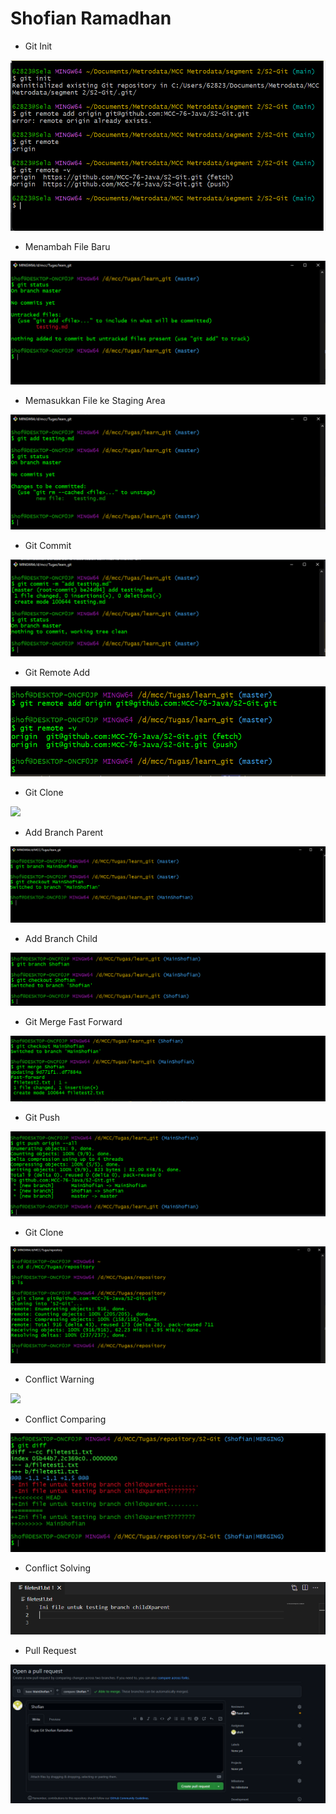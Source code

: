 # Shofian Ramadhan


- Git Init

<img src="/img/init.png/">


- Menambah File Baru

<img src="/img/2_menambah_file_baru.png/">


- Memasukkan File ke Staging Area

<img src="/img/3. memasukkan file ke staging area.png/">


- Git Commit

<img src="/img/4. git commit.png/">


- Git Remote Add

<img src="/img/6. git remote add.png/">


- Git Clone

<img src="/img/7. git clone.png/">


- Add Branch Parent

<img src="/img/7. add branch mainShofian.png/">


- Add Branch Child

<img src="/img/8. membuat branch child.png/">


- Git Merge Fast Forward

<img src="/img/10. git merge fast forward.png/">


- Git Push

<img src="/img/11. git push.png/">


- Git Clone

<img src="/img/12. git clone.png/">


- Conflict Warning

<img src="/img/13. conflict warning.png/">


- Conflict Comparing

<img src="/img/15. comparing conflict.png/">


- Conflict Solving

<img src="/img/16. solving conflict.png/">


- Pull Request

<img src="/img/17. pull request.png/">
